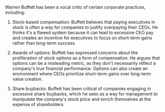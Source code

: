 
Warren Buffett has been a vocal critic of certain corporate practices, including:

1. Stock-based compensation: Buffett believes that paying executives in stock is often a way for companies to justify overpaying their CEOs. He thinks it's a flawed system because it can lead to excessive CEO pay and creates an incentive for executives to focus on short-term gains rather than long-term success.

2. Awards of options: Buffett has expressed concerns about the proliferation of stock options as a form of compensation. He argues that options can be a misleading metric, as they don't necessarily reflect a company's true financial performance. Options can also create an environment where CEOs prioritize short-term gains over long-term value creation.

3. Share buybacks: Buffett has been critical of companies engaging in excessive share buybacks, which he sees as a way for management to manipulate the company's stock price and enrich themselves at the expense of shareholders.


